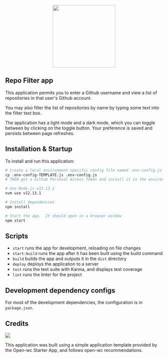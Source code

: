 <p align="center">
  <img width="200" src="https://open-wc.org/hero.png"></img>
</p>

## Repo Filter app

This application permits you to enter a Github username and view a list of repositories in that user's Github account.

You may also filter the list of repositories by name by typing some text into the filter text box.

The application has a light mode and a dark mode, which you can toggle between by clicking on the toggle button.
Your preference is saved and persists between page refreshes.

## Installation & Startup

To install and run this application:

```bash
# Create a local environment-specific config file named .env-config.js
cp .env-config-TEMPLATE.js .env-config.js
# THEN get a Github Personal Access Token and install it in the environment-specific config file

# Use Node.js v12.13.1
nvm use v12.13.1

# Install dependencies
npm install

# Start the app.  It should open in a browser window
npm start
```

## Scripts

- `start` runs the app for development, reloading on file changes
- `start:build` runs the app after it has been built using the build command
- `build` builds the app and outputs it in the `dist` directory
- `deploy` deploys the application to a server
- `test` runs the test suite with Karma, and displays test coverage
- `lint` runs the linter for the project

## Development dependency configs

For most of the development dependencies, the configuration is in `package.json`.

## Credits
[![](https://img.shields.io/badge/built%20with-open--wc-blue.svg)](https://github.com/open-wc)

This application was built using a simple application template provided by the Open-wc Starter App, and follows open-wc recommendations.
